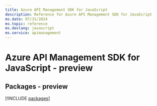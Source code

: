 ```yaml
---
title: Azure API Management SDK for JavaScript
description: Reference for Azure API Management SDK for JavaScript
ms.date: 07/31/2024
ms.topic: reference
ms.devlang: javascript
ms.service: apimanagement
---
```

# Azure API Management SDK for JavaScript - preview
## Packages - preview
[!INCLUDE [packages](api-management-index.md)]